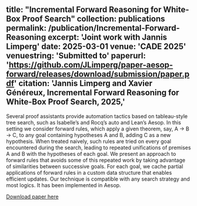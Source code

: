 title: "Incremental Forward Reasoning for White-Box Proof Search"
collection: publications
permalink: /publication/Incremental-Forward-Reasoning
excerpt: 'Joint work with Jannis Limperg'
date: 2025-03-01
venue: 'CADE 2025'
venuestring: 'Submitted to'
paperurl: 'https://github.com/JLimperg/paper-aesop-forward/releases/download/submission/paper.pdf'
citation: 'Jannis Limperg and Xavier Généreux,
Incremental Forward Reasoning for White-Box Proof Search,
2025,'
---
Several proof assistants provide automation tactics based on
tableau-style tree search, such as Isabelle’s and Rocq’s auto and Lean’s
Aesop. In this setting we consider forward rules, which apply a given
theorem, say, A → B → C, to any goal containing hypotheses A and
B, adding C as a new hypothesis. When treated naively, such rules are
tried on every goal encountered during the search, leading to repeated
unifications of premises A and B with the hypotheses of each goal. We
present an approach to forward rules that avoids some of this repeated
work by taking advantage of similarities between successive goals. For
each goal, we cache partial applications of forward rules in a custom data
structure that enables efficient updates. Our technique is compatible with
any search strategy and most logics. It has been implemented in Aesop.

[Download paper here](https://github.com/JLimperg/paper-aesop-forward/releases/download/submission/paper.pdf)

